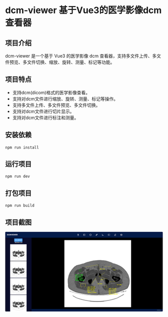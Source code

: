 # dcm-viewer 基于Vue3的医学影像dcm查看器

## 项目介绍

dcm-viewer 是一个基于 Vue3 的医学影像 dcm 查看器，支持多文件上传、多文件预览、多文件切换、缩放、旋转、测量、标记等功能。

## 项目特点
- 支持dcm(dicom)格式的医学影像查看。
- 支持对dcm文件进行缩放、旋转、测量、标记等操作。
- 支持多文件上传、多文件预览、多文件切换。
- 支持对dcm文件进行切片显示。
- 支持对dcm文件进行标注和测量。

## 安装依赖
```
npm run install
```

## 运行项目
```
npm run dev
```

## 打包项目
```
npm run build
```

## 项目截图
![dcm-viewer](https://github.com/moqi-y/dcm-viewer/blob/master/public/project/Snipaste.png)
